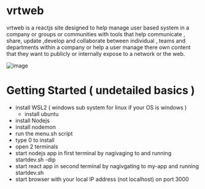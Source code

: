# vrtweb
vrtweb is a reactjs site designed to help  manage user based system in a company or groups or communities with tools that help communicate , share, update ,develop and collaborate between individual , teams and departments within a company or help a user manage there own content that they want to publicly or internally expose to a network or the web. 



![image](https://user-images.githubusercontent.com/12083103/170179136-dc951080-4bde-4258-bcf8-c1923ed5dc5f.png)



Getting Started ( undetailed basics ) 
=====================
* install WSL2 ( windows sub system for linux if your OS is windows ) 
  * install ubuntu
* install Nodejs
* install nodemon 
* run the menu.sh script
 * type 0 to install 
* open 2 terminals
* start nodejs app in first terminal by nagivaging to and running startdev.sh -dip
* start react app in second terminal by nagivgating to my-app and running startdev.sh
* start browser with your local IP address (not localhost) on port 3000 


